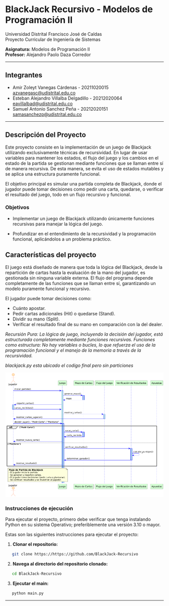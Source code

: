 # BlackJack Recursivo - Modelos de Programación II

Universidad Distrital Francisco José de Caldas  
Proyecto Curricular de Ingeniería de Sistemas

**Asignatura:** Modelos de Programación II  
**Profesor:** Alejandro Paolo Daza Corredor

---

## Integrantes

- Amir Zoleyt Vanegas Cárdenas - 20211020015 <br> azvanegasc@udistrital.edu.co
- Esteban Alejandro Villalba Delgadillo - 20212020064 <br> eavillalbad@udistrital.edu.co
- Samuel Antonio Sanchez Peña - 20212020151 <br> samasanchezp@udistrital.edu.co

---

## Descripción del Proyecto

Este proyecto consiste en la implementación de un juego de Blackjack utilizando exclusivamente técnicas de recursividad. En lugar de usar variables para mantener los estados, el flujo del juego y los cambios en el estado de la partida se gestionan mediante funciones que se llaman entre sí de manera recursiva. De esta manera, se evita el uso de estados mutables y se aplica una estructura puramente funcional.

El objetivo principal es simular una partida completa de Blackjack, donde el jugador puede tomar decisiones como pedir una carta, quedarse, o verificar el resultado del juego, todo en un flujo recursivo y funcional.

### Objetivos

- Implementar un juego de Blackjack utilizando únicamente funciones recursivas para manejar la lógica del juego.

- Profundizar en el entendimiento de la recursividad y la programación funcional, aplicándolos a un problema práctico.

## Características del proyecto

El juego está diseñado de manera que toda la lógica del Blackjack, desde la repartición de cartas hasta la evaluación de la mano del jugador, es gestionada sin ninguna variable externa. El flujo del programa depende completamente de las funciones que se llaman entre sí, garantizando un modelo puramente funcional y recursivo.

El jugador puede tomar decisiones como:

- Cuánto apostar.
- Pedir cartas adicionales (Hit) o quedarse (Stand).
- Dividir su mano (Split).
- Verificar el resultado final de su mano en comparación con la del dealer.

*Recursión Pura: La lógica de juego, incluyendo la decisión del jugador, está estructurada completamente mediante funciones recursivas.
Funciones como estructura: No hay variables o bucles, lo que refuerza el uso de la programación funcional y el manejo de la memoria a través de la recursividad.*

*blackjack.py esta ubicado el codigo final pero sin particiones*

![Diagrama de Secuencia](https://github.com/samuelxe2/21/blob/master/diagramas/diagrama21.png)
### Instrucciones de ejecución

Para ejecutar el proyecto, primero debe verificar que tenga instalando Python en su sistema Operativo; preferiblemente una versión 3.10 o mayor.

Estas son las siguientes instrucciones para ejecutar el proyecto:

1. **Clonar el repositorio:**
```bash
   git clone https://https://github.com/BlackJack-Recursivo
```

2. **Navega al directorio del repositorio clonado:**
```bash
   cd BlackJack-Recursivo
```

3. **Ejecutar el main:**
```bash
   python main.py
```

---